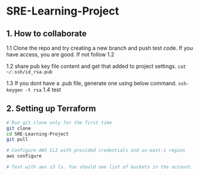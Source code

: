 # SRE-Learning-Project

## 1. How to collaborate
1.1 Clone the repo and try creating a new branch and push test code. If you have access, you are good. If not follow 1.2

1.2 share pub key file content and get that added to project settings.
`cat ~/.ssh/id_rsa.pub`

1.3 If you dont have a .pub file, generate one using below command.
`ssh-keygen -t rsa`
1.4 test


## 2. Setting up Terraform
``` bash
# Run git clone only for the first time
git clone
cd SRE-Learning-Project
git pull

# Configure AWS CLI with provided credentials and us-east-1 region
aws configure

# Test with aws s3 ls. You should see list of buckets in the account.
```

